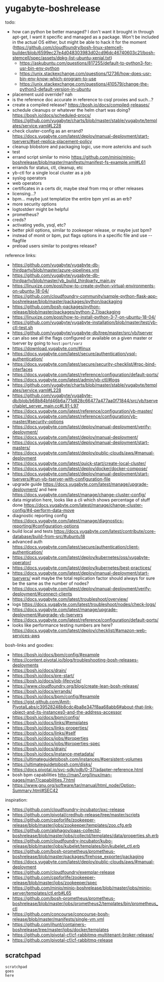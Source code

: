 # yugabyte-boshrelease

todo:

- how can python be better managed? I don't want it brought in through apt-get, I want it specific and managed as a package. Won't be included in the actual OS either, but might be able to hack it for the moment (https://github.com/cloudfoundry/bosh-linux-stemcell-builder/blob/6599ec27e4d048303983d02cd96dc46740603c21/bosh-stemcell/spec/assets/dpkg-list-ubuntu-xenial.txt)
  - https://askubuntu.com/questions/817255/default-to-python3-for-usr-bin-env-python
  - https://unix.stackexchange.com/questions/12736/how-does-usr-bin-env-know-which-program-to-use
  - https://unix.stackexchange.com/questions/410579/change-the-python3-default-version-in-ubuntu
- placement uuid override? nah
- is the reference doc accurate in reference to csql proxies and such...?
- create a compiled release? https://bosh.io/docs/compiled-releases/
- schedule cleanups or whatever the helm chart was doing? https://bosh.io/docs/scheduled-procs/ https://github.com/yugabyte/charts/blob/master/stable/yugabyte/templates/service.yaml#L228
- check cluster-config as an errand? https://docs.yugabyte.com/latest/deploy/manual-deployment/start-tservers/#set-replica-placement-policy
- cleanup blobstore and packaging logic, use more astericks and such
- test
- errand script similar to minio https://github.com/minio/minio-boshrelease/blob/master/manifests/manifest-fs-example.yml#L61
- errands for status, ctl, cleanup, etc
- yb-ctl for a single local cluster as a job
- syslog operators
- web operators
- certificates in a certs dir, maybe steal from rmq or other releases
- licensing...?
- bpm... maybe just templatize the entire bpm yml as an erb?
- more security options
- logtostderr might be helpful
- prometheus?
- creds?
- activating yedis, ysql, etc?
- better pkill options, similar to zookeeper release, or maybe just bpm?
- instead of monit or bpm, put flags options in a specific file and use --flagfile
- preload users similar to postgres release?

reference links:

- https://github.com/yugabyte/yugabyte-db-thirdparty/blob/master/azure-pipelines.yml
- https://github.com/yugabyte/yugabyte-db-thirdparty/blob/master/yb_build_thirdparty_main.py
- https://linuxize.com/post/how-to-create-python-virtual-environments-on-ubuntu-18-04/
- https://github.com/cloudfoundry-community/sample-python-flask-app-boshrelease/blob/master/packages/python/packaging
- https://github.com/bosh-packages/python-release/blob/master/packages/python-2.7/packaging
- https://linuxize.com/post/how-to-install-python-3-7-on-ubuntu-18-04/
- https://github.com/yugabyte/yugabyte-installation/blob/master/test/yb-ctl-test.sh
- https://github.com/yugabyte/yugabyte-db/tree/master/src/yb/tserver
- can also see all the flags configured or available on a given master or tserver by going to `host:port/varz`
- https://download.yugabyte.com/#linux
- https://docs.yugabyte.com/latest/secure/authentication/ysql-authentication/
- https://docs.yugabyte.com/latest/secure/security-checklist/#rpc-bind-interfaces
- https://docs.yugabyte.com/latest/reference/configuration/default-ports/
- https://docs.yugabyte.com/latest/admin/yb-ctl/#logs
- https://github.com/yugabyte/charts/blob/master/stable/yugabyte/templates/service.yaml#L228
- https://github.com/yugabyte/yugabyte-db/blob/b68b84bfd46b6a771d828c66477a477aa0f71844/src/yb/tserver/tablet_server_main.cc#L91-L97
- https://docs.yugabyte.com/latest/reference/configuration/yb-master/
- https://docs.yugabyte.com/latest/reference/configuration/yb-master/#security-options
- https://docs.yugabyte.com/latest/deploy/manual-deployment/verify-deployment/
- https://docs.yugabyte.com/latest/deploy/manual-deployment/
- https://docs.yugabyte.com/latest/deploy/manual-deployment/start-masters/
- https://docs.yugabyte.com/latest/deploy/public-clouds/aws/#manual-deployment
- https://docs.yugabyte.com/latest/quick-start/create-local-cluster/
- https://docs.yugabyte.com/latest/deploy/docker/docker-compose/
- https://docs.yugabyte.com/latest/deploy/manual-deployment/start-tservers/#run-yb-tserver-with-configuration-file
- upgrade guide https://docs.yugabyte.com/latest/manage/upgrade-deployment/ and here https://docs.yugabyte.com/latest/manage/change-cluster-config/
- data migration here, looks like a cli which shows percentage of stuff done https://docs.yugabyte.com/latest/manage/change-cluster-config/#4-perform-data-move
- diagnostic reporting config https://docs.yugabyte.com/latest/manage/diagnostics-reporting/#configuration-options
- build local and tests https://docs.yugabyte.com/latest/contribute/core-database/build-from-src/#ubuntu18
- advanced auth https://docs.yugabyte.com/latest/secure/authentication/client-authentication/
- https://docs.yugabyte.com/latest/deploy/kubernetes/oss/yugabyte-operator/
- https://docs.yugabyte.com/latest/deploy/kubernetes/best-practices/
- https://docs.yugabyte.com/latest/deploy/manual-deployment/start-tservers/ wait maybe the total replication factor should always for sure be the same as the number of nodes?
- https://docs.yugabyte.com/latest/deploy/manual-deployment/verify-deployment/#connect-clients
- https://docs.yugabyte.com/latest/troubleshoot/overview/
- logs https://docs.yugabyte.com/latest/troubleshoot/nodes/check-logs/
- https://docs.yugabyte.com/latest/manage/upgrade-deployment/#upgrade-yb-tservers
- https://docs.yugabyte.com/latest/reference/configuration/default-ports/
- looks like performance testing numbers are here? https://docs.yugabyte.com/latest/deploy/checklist/#amazon-web-services-aws

bosh-links and goodies:

- https://bosh.io/docs/bpm/config/#example
- https://content.pivotal.io/blog/troubleshooting-bosh-releases-deployments
- https://bosh.io/docs/drain/
- https://bosh.io/docs/pre-start/
- https://bosh.io/docs/job-lifecycle/
- https://www.cloudfoundry.org/blog/create-lean-bosh-release/
- https://bosh.io/docs/errands/
- https://bosh.io/docs/bpm/config/#example
- https://gist.github.com/Amit-PivotalLabs/c39528248b8cdc4ba8e347f8aa68abb6#about-that-link-object-and-its-instances0-and-the-address-accessor
- https://bosh.io/docs/bpm/config/
- https://bosh.io/docs/links/#templates
- https://bosh.io/docs/links-properties/
- https://bosh.io/docs/links/#self
- https://bosh.io/docs/jobs/#properties
- https://bosh.io/docs/jobs/#properties-spec
- https://bosh.io/docs/drain/
- https://bosh.io/docs/instance-metadata/
- https://ultimateguidetobosh.com/instances/#persistent-volumes
- https://ultimateguidetobosh.com/disks/
- https://docs.pivotal.io/svc-sdk/odb/0-37/adapter-reference.html
- bosh bpm capabilities http://man7.org/linux/man-pages/man7/capabilities.7.html
- https://www.gnu.org/software/tar/manual/html_node/Option-Summary.html#SEC42

inspiration:

- https://github.com/cloudfoundry-incubator/pxc-release
- https://github.com/pivotal/credhub-release/tree/master/scripts
- https://github.com/cppforlife/zookeeper-release/blob/master/jobs/zookeeper/templates/zoo.cfg.erb
- https://github.com/alphagov/paas-collectd-boshrelease/blob/master/jobs/collectd/templates/data/properties.sh.erb
- https://github.com/cloudfoundry-incubator/kubo-release/blob/master/jobs/kubelet/templates/bin/kubelet_ctl.erb
- https://github.com/bosh-prometheus/prometheus-boshrelease/blob/master/packages/firehose_exporter/packaging
- https://docs.yugabyte.com/latest/deploy/public-clouds/aws/#manual-deployment
- https://github.com/cloudfoundry/exemplar-release
- https://github.com/cppforlife/zookeeper-release/blob/master/jobs/zookeeper/spec
- https://github.com/minio/minio-boshrelease/blob/master/jobs/minio-server/templates/ctl.erb#L65
- https://github.com/bosh-prometheus/prometheus-boshrelease/blob/master/jobs/prometheus2/templates/bin/prometheus_ctl
- https://github.com/concourse/concourse-bosh-release/blob/master/manifests/single-vm.yml
- https://github.com/jhunt/containers-boshrelease/tree/master/jobs/docker/templates
- https://github.com/pivotal-cf/cf-rabbitmq-multitenant-broker-release/
- https://github.com/pivotal-cf/cf-rabbitmq-release

## scratchpad

```log
scratchpad
goes
here
```
